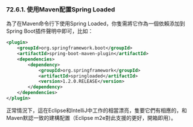 ### 72.6.1. 使用Maven配置Spring Loaded

為了在Maven命令行下使用Spring Loaded，你隻需將它作為一個依賴添加到Spring Boot插件聲明中即可，比如：
```xml
<plugin>
    <groupId>org.springframework.boot</groupId>
    <artifactId>spring-boot-maven-plugin</artifactId>
    <dependencies>
        <dependency>
            <groupId>org.springframework</groupId>
            <artifactId>springloaded</artifactId>
            <version>1.2.0.RELEASE</version>
        </dependency>
    </dependencies>
</plugin>
```
正常情況下，這在Eclipse和IntelliJ中工作的相當漂亮，隻要它們有相應的，和Maven默認一致的建構配置（Eclipse m2e對此支援的更好，開箱即用）。

